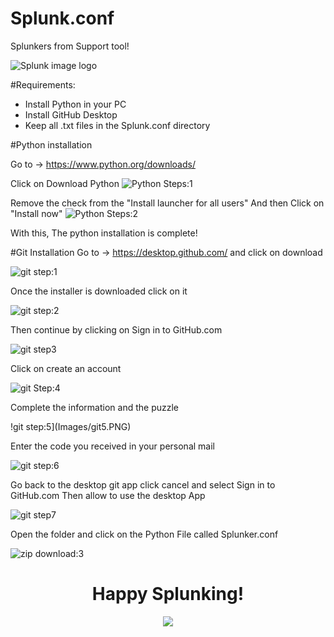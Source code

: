 # Splunk.conf
Splunkers from Support tool! 

![Splunk image logo](Images/logo_splunk_black_high.png)

#Requirements:
- Install Python in your PC 
- Install GitHub Desktop
- Keep all .txt files in the Splunk.conf directory 

#Python installation 

Go to -> https://www.python.org/downloads/

Click on Download Python 
![Python Steps:1](Images/py1.PNG)

Remove the check from the "Install launcher for all users" And then Click on "Install now" 
![Python Steps:2](Images/py2.PNG)

With this, The python installation is complete! 

#Git Installation
Go to -> https://desktop.github.com/  and click on download 

![git step:1](Images/git1.PNG)

Once the installer is downloaded click on it

![git step:2](Images/git2.PNG)

Then continue by clicking on Sign in to GitHub.com 

![git step3](Images/git3.PNG)

Click on create an account

![git Step:4](Images/git4.PNG)

Complete the information and the puzzle 

!git step:5](Images/git5.PNG)

Enter the code you received in your personal mail

![git step:6](Images/git6.PNG)

Go back to the desktop git app click cancel and select Sign in to GitHub.com
Then allow to use the desktop App 

![git step7](Images/git7.PNG)


Open the folder and click on the Python File called Splunker.conf

![zip download:3](Images/zip4.PNG)

<h1 align="center">Happy Splunking! </h1>
<p align="center">
  <img src="Images/d__splunkest.png">
</p> 



